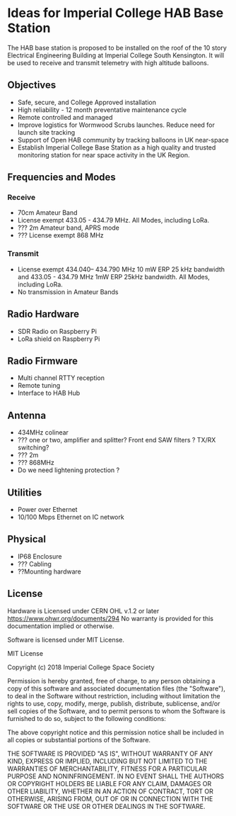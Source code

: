 # Ideas for Imperial College HAB Base StationThe HAB base station is proposed to be installed on the roof of the 10 story Electrical Engineering Building at Imperial College South Kensington. It will be used to receive and transmit telemetry with high altitude balloons. ## Objectives* Safe, secure,  and College Approved installation* High reliability - 12 month preventative maintenance cycle* Remote controlled and managed* Improve logistics for Wormwood Scrubs launches.  Reduce need for launch site tracking* Support of Open HAB community by tracking balloons in UK near-space* Establish Imperial College Base Station as a high quality and trusted monitoring station for near space activity in the UK Region.## Frequencies and Modes### Receive* 70cm Amateur Band* License exempt  433.05 - 434.79 MHz. All Modes, including  LoRa.*  ??? 2m Amateur band, APRS mode*  ??? License exempt 868 MHz### Transmit* License exempt  434.040– 434.790 MHz 10 mW ERP 25 kHz bandwidth and 433.05 - 434.79 MHz 1mW ERP 25kHz bandwidth. All Modes, including  LoRa.* No transmission in Amateur Bands## Radio Hardware* SDR Radio on Raspberry Pi* LoRa shield on Raspberry Pi## Radio Firmware* Multi channel RTTY reception* Remote tuning* Interface to HAB Hub## Antenna* 434MHz colinear* ??? one or two, amplifier and splitter? Front end SAW filters ? TX/RX switching?* ??? 2m* ??? 868MHz* Do we need lightening protection ?## Utilities* Power over Ethernet* 10/100 Mbps Ethernet on IC network## Physical* IP68 Enclosure* ??? Cabling* ??Mounting hardware## LicenseHardware is Licensed under CERN OHL v.1.2 or later https://www.ohwr.org/documents/294 No warranty is provided for this documentation implied or otherwise.Software is licensed under MIT License.MIT LicenseCopyright (c) 2018 Imperial College Space SocietyPermission is hereby granted, free of charge, to any person obtaining a copy of this software and associated documentation files (the "Software"), to deal in the Software without restriction, including without limitation the rights to use, copy, modify, merge, publish, distribute, sublicense, and/or sell copies of the Software, and to permit persons to whom the Software is furnished to do so, subject to the following conditions:The above copyright notice and this permission notice shall be included in all copies or substantial portions of the Software.THE SOFTWARE IS PROVIDED "AS IS", WITHOUT WARRANTY OF ANY KIND, EXPRESS OR IMPLIED, INCLUDING BUT NOT LIMITED TO THE WARRANTIES OF MERCHANTABILITY, FITNESS FOR A PARTICULAR PURPOSE AND NONINFRINGEMENT. IN NO EVENT SHALL THE AUTHORS OR COPYRIGHT HOLDERS BE LIABLE FOR ANY CLAIM, DAMAGES OR OTHER LIABILITY, WHETHER IN AN ACTION OF CONTRACT, TORT OR OTHERWISE, ARISING FROM, OUT OF OR IN CONNECTION WITH THE SOFTWARE OR THE USE OR OTHER DEALINGS IN THE SOFTWARE.
